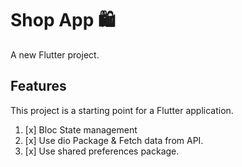 # Shop App 🛍️

A new Flutter project.

## Features

This project is a starting point for a Flutter application.

1. [x] Bloc State management
3. [x] Use dio Package & Fetch data from API.
4. [x] Use shared preferences package.

